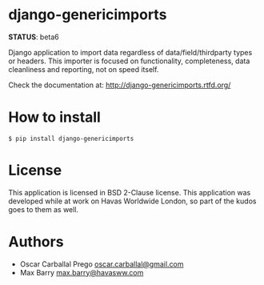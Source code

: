 # django-genericimports

**STATUS**: beta6

Django application to import data regardless of data/field/thirdparty types or headers. This importer is focused on functionality, completeness, data cleanliness and reporting, not on speed itself.

Check the documentation at: http://django-genericimports.rtfd.org/

# How to install

`$ pip install django-genericimports`

# License

This application is licensed in BSD 2-Clause license. This application was developed while at work on Havas Worldwide London, so part of the kudos goes to them as well.

# Authors

- Oscar Carballal Prego <oscar.carballal@gmail.com>
- Max Barry <max.barry@havasww.com>
